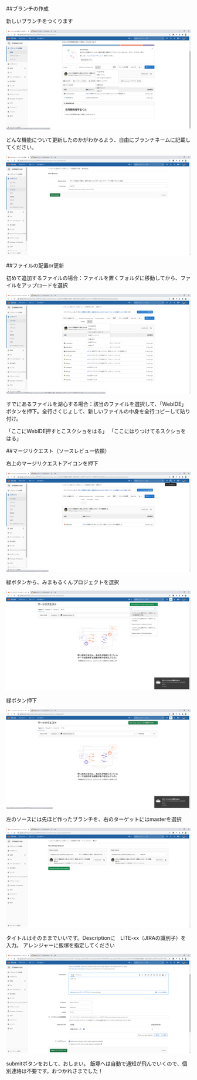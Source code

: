 ##ブランチの作成

新しいブランチをつくります

![2020-08-26__2_](uploads/afab73a16e3a27a665e9b929d2f4753f/2020-08-26__2_.png)


どんな機能について更新したのかがわかるよう、自由にブランチネームに記載してください。

![2020-08-26__3_](uploads/487f4175ebc1b73a91ffb575508e0cf3/2020-08-26__3_.png)


##ファイルの配置or更新

初めて追加するファイルの場合：ファイルを置くフォルダに移動してから、ファイルをアップロードを選択

![2020-08-26__4_](uploads/8970e3d8ca60993b37160b7c3ff0ded5/2020-08-26__4_.png)

すでにあるファイルを湖心する場合：該当のファイルを選択して、「WebIDE」ボタンを押下。全行さくじょして、新しいファイルの中身を全行コピーして貼り付け。

「ここにWebIDE押すとこスクショをはる」
「ここにはりつけてるスクショをはる」


##マージリクエスト（ソースレビュー依頼）

右上のマージリクエストアイコンを押下

![2020-08-26__5_](uploads/2625c03b6f74b6744136dc035a3f5e12/2020-08-26__5_.png)

緑ボタンから、みまもるくんプロジェクトを選択

![2020-08-26__7_](uploads/3b46acfb7226937f77c2f2d2e8b12f16/2020-08-26__7_.png)

緑ボタン押下

![2020-08-26__8_](uploads/6e80fb0ead516f5e9a9dc97e25bc4ffc/2020-08-26__8_.png)

左のソースには先ほど作ったブランチを、右のターゲットにはmasterを選択

![2020-08-26__9_](uploads/01407b06463781efd5f0f2eb5fb74cc7/2020-08-26__9_.png)

タイトルはそのままでいいです。Descriptionに　LITE-xx（JIRAの識別子）を入力。
アレンジャーに飯塚を指定してください

![2020-08-26__10_](uploads/16be8789f249a1db45eb96bbb7baad04/2020-08-26__10_.png)


submitボタンをおして、おしまい。
飯塚へは自動で通知が飛んでいくので、個別連絡は不要です。おつかれさまでした！


